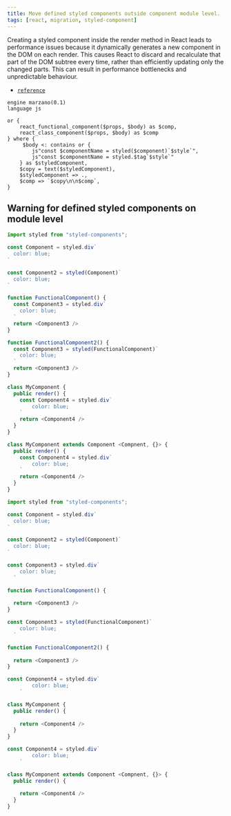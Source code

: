 ```yaml
---
title: Move defined styled components outside component module level.
tags: [react, migration, styled-component]
---
```


Creating a styled component inside the render method in React leads to performance issues because it dynamically generates a new component in the DOM on each render. This causes React to discard and recalculate that part of the DOM subtree every time, rather than efficiently updating only the changed parts. This can result in performance bottlenecks and unpredictable behaviour.

- [`reference`](https://styled-components.com/docs/faqs#why-should-i-avoid-declaring-styled-components-in-the-render-method)


```grit
engine marzano(0.1)
language js

or {
    react_functional_component($props, $body) as $comp,
    react_class_component($props, $body) as $comp
} where {
     $body <: contains or {
        js"const $componentName = styled($component)`$style`",
        js"const $componentName = styled.$tag`$style`"
    } as $styledComponent,
    $copy = text($styledComponent),
    $styledComponent => .,
    $comp => `$copy\n\n$comp`,
}
```

## Warning for defined styled components on module level

```javascript
import styled from "styled-components";

const Component = styled.div`
  color: blue;
`

const Component2 = styled(Component)`
  color: blue;
`

function FunctionalComponent() {
  const Component3 = styled.div`
    color: blue;
  `
  return <Component3 />
}

function FunctionalComponent2() {
  const Component3 = styled(FunctionalComponent)`
    color: blue;
  `
  return <Component3 />
}

class MyComponent {
  public render() {
    const Component4 = styled.div`
        color: blue;
    `
    return <Component4 />
  }
}

class MyComponent extends Component <Compnent, {}> {
  public render() {
    const Component4 = styled.div`
        color: blue;
    `
    return <Component4 />
  }
}
```

```javascript
import styled from "styled-components";

const Component = styled.div`
  color: blue;
`

const Component2 = styled(Component)`
  color: blue;
`

const Component3 = styled.div`
    color: blue;
  `

function FunctionalComponent() {
  
  return <Component3 />
}

const Component3 = styled(FunctionalComponent)`
    color: blue;
  `

function FunctionalComponent2() {
  
  return <Component3 />
}

const Component4 = styled.div`
        color: blue;
    `

class MyComponent {
  public render() {
    
    return <Component4 />
  }
}

const Component4 = styled.div`
        color: blue;
    `

class MyComponent extends Component <Compnent, {}> {
  public render() {
    
    return <Component4 />
  }
}
```
